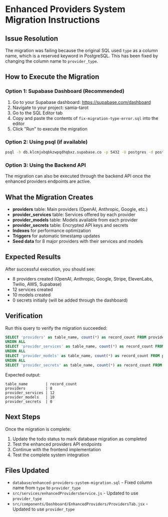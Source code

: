 # Enhanced Providers System Migration Instructions

## Issue Resolution
The migration was failing because the original SQL used `type` as a column name, which is a reserved keyword in PostgreSQL. This has been fixed by changing the column name to `provider_type`.

## How to Execute the Migration

### Option 1: Supabase Dashboard (Recommended)
1. Go to your Supabase dashboard: https://supabase.com/dashboard
2. Navigate to your project: samia-tarot
3. Go to the SQL Editor tab
4. Copy and paste the contents of `fix-migration-type-error.sql` into the editor
5. Click "Run" to execute the migration

### Option 2: Using psql (if available)
```bash
psql -h db.klcmjxbqbkzwpqdhqbxz.supabase.co -p 5432 -U postgres -d postgres -f fix-migration-type-error.sql
```

### Option 3: Using the Backend API
The migration can also be executed through the backend API once the enhanced providers endpoints are active.

## What the Migration Creates
- **providers** table: Main providers (OpenAI, Anthropic, Google, etc.)
- **provider_services** table: Services offered by each provider
- **provider_models** table: Models available from each provider  
- **provider_secrets** table: Encrypted API keys and secrets
- **Indexes** for performance optimization
- **Triggers** for automatic timestamp updates
- **Seed data** for 8 major providers with their services and models

## Expected Results
After successful execution, you should see:
- 8 providers created (OpenAI, Anthropic, Google, Stripe, ElevenLabs, Twilio, AWS, Supabase)
- 12 services created
- 10 models created
- 0 secrets initially (will be added through the dashboard)

## Verification
Run this query to verify the migration succeeded:
```sql
SELECT 'providers' as table_name, count(*) as record_count FROM providers
UNION ALL
SELECT 'provider_services' as table_name, count(*) as record_count FROM provider_services
UNION ALL
SELECT 'provider_models' as table_name, count(*) as record_count FROM provider_models
UNION ALL
SELECT 'provider_secrets' as table_name, count(*) as record_count FROM provider_secrets;
```

Expected output:
```
table_name        | record_count
providers         | 8
provider_services | 12
provider_models   | 10
provider_secrets  | 0
```

## Next Steps
Once the migration is complete:
1. Update the todo status to mark database migration as completed
2. Test the enhanced providers API endpoints
3. Continue with the frontend implementation
4. Test the complete system integration

## Files Updated
- `database/enhanced-providers-system-migration.sql` - Fixed column name from `type` to `provider_type`
- `src/services/enhancedProvidersService.js` - Updated to use `provider_type`
- `src/components/Dashboard/EnhancedProviders/ProvidersTab.jsx` - Updated to use `provider_type` 